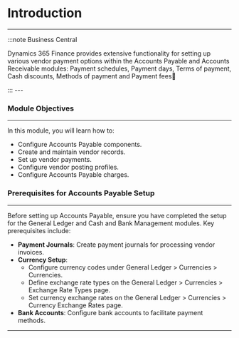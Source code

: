 # Introduction
---

:::note Business Central
<div class="container">
    <div class="custom-note">
        <p>Dynamics 365 Finance provides extensive functionality for setting up various vendor payment options within the Accounts Payable and Accounts Receivable modules: Payment schedules, Payment days, Terms of payment, Cash discounts, Methods of payment and Payment fees🤗</p>
    </div>
</div>
:::
---

### Module Objectives
---

In this module, you will learn how to:

- Configure Accounts Payable components.
- Create and maintain vendor records.
- Set up vendor payments.
- Configure vendor posting profiles.
- Configure Accounts Payable charges.

### Prerequisites for Accounts Payable Setup
---

Before setting up Accounts Payable, ensure you have completed the setup for the General Ledger and Cash and Bank Management modules. Key prerequisites include:

- **Payment Journals**: Create payment journals for processing vendor invoices.
- **Currency Setup**:
  - Configure currency codes under General Ledger > Currencies > Currencies.
  - Define exchange rate types on the General Ledger > Currencies > Exchange Rate Types page.
  - Set currency exchange rates on the General Ledger > Currencies > Currency Exchange Rates page.
- **Bank Accounts**: Configure bank accounts to facilitate payment methods.

---